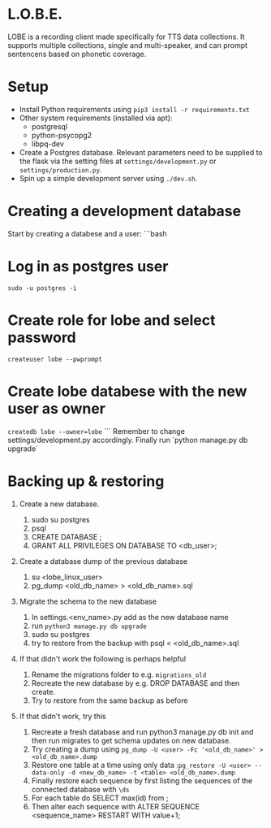 # L.O.B.E.
LOBE is a recording client made specifically for TTS data collections. It supports multiple collections, single and multi-speaker, and can prompt sentencens based on phonetic coverage.

# Setup
* Install Python requirements using `pip3 install -r requirements.txt`
* Other system requirements (installed via apt):
    * postgresql
    * python-psycopg2
    * libpq-dev
* Create a Postgres database. Relevant parameters need to be supplied to the flask via the setting files at `settings/development.py` or `settings/production.py`.
* Spin up a simple development server using `./dev.sh`.

# Creating a development database
Start by creating a databese and a user:
´´´bash
# Log in as postgres user
`sudo -u postgres -i`
# Create role for lobe and select password
`createuser lobe --pwprompt`
# Create lobe databese with the new user as owner
`createdb lobe --owner=lobe`
´´´
Remember to change settings/development.py accordingly.
Finally run ´python manage.py db upgrade´

# Backing up & restoring
1. Create a new database.
    1. sudo su postgres
    2. psql
    3. CREATE DATABASE <name>;
    4. GRANT ALL PRIVILEGES ON DATABASE <name> TO <db_user>;

2. Create a database dump of the previous database
    1. su <lobe_linux_user>
    2. pg_dump <old_db_name> > <old_db_name>.sql

3. Migrate the schema to the new database
    1. In settings.<env_name>.py add <name> as the new database name
    2. run `python3 manage.py db upgrade`
    3. sudo su postgres
    4. try to restore from the backup with psql <name> < <old_db_name>.sql

4. If that didn't work the following is perhaps helpful
    1. Rename the migrations folder to e.g. `migrations_old`
    2. Recreate the new database by e.g. DROP DATABASE <name> and then create.
    3. Try to restore from the same backup as before

5. If that didn't work, try this
    1. Recreate a fresh database and run python3 manage.py db init and then run migrates to get schema updates on new database.
    2. Try creating a dump using `pg_dump -U <user> -Fc '<old_db_name>' > <old_db_name>.dump`
    3. Restore one table at a time using only data :`pg_restore -U <user> --data-only -d <new_db_name> -t <table> <old_db_name>.dump`
    4. Finally restore each sequence by first listing the sequences of the connected database with `\ds`
    5. For each table do SELECT max(id) from <table>;
    6. Then alter each sequence with ALTER SEQUENCE <sequence_name> RESTART WITH value+1;
